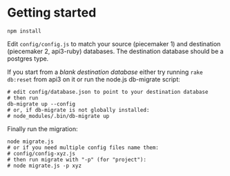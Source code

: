Getting started
===============

```
npm install
```

Edit ```config/config.js``` to match your source (piecemaker 1) and destination (piecemaker 2, api3-ruby) databases. The destination database should be a postgres type.

If you start from a *blank destination database* either try running ```rake db:reset``` from api3 on it or run the node.js db-migrate script:

```
# edit config/database.json to point to your destination database
# then run
db-migrate up --config 
# or, if db-migrate is not globally installed:
# node_modules/.bin/db-migrate up
```

Finally run the migration:
```
node migrate.js
# or if you need multiple config files name them:
# config/config-xyz.js
# then run migrate with "-p" (for "project"):
# node migrate.js -p xyz
```

